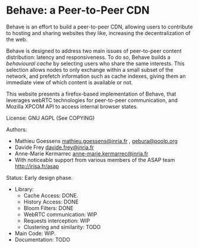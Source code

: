 Behave: a Peer-to-Peer CDN
============================

Behave is an effort to build a peer-to-peer CDN, allowing users to contribute to hosting and sharing websites they like, increasing the decentralization of the web.

Behave is designed to address two main issues of peer-to-peer content distribution: latency and responsiveness. 
To do so, Behave builds a _behavioural cache_ by selecting users who share the same interests. This selection allows nodes to only exchange within a small subset of the network, and prefetch information such as cache indexes, giving them an immediate view of which content is available or not.

This website presents a firefox-based implementation of Behave, that leverages webRTC technologies for peer-to-peer communication, and Mozilla XPCOM API to access internal browser states.

License: GNU AGPL (See COPYING)

Authors: 
* Mathieu Goessens <mathieu.goessens@inria.fr> , <gebura@poolp.org>
* Davide Frey <davide.frey@inria.fr>
* Anne-Marie Kermarrec <anne-marie.kermarrec@inria.fr>
* With noticeable support from various members of the ASAP team <http://irisa.fr/asap>

Status: Early design phase.
* Library:
	* Cache Access: DONE.
	* History Access: DONE
	* Bloom Filters: DONE
	* WebRTC communication: WIP
	* Requests interception: WIP
	* Clustering and similarity: TODO
* Main Code: WIP.
* Documentation: TODO

